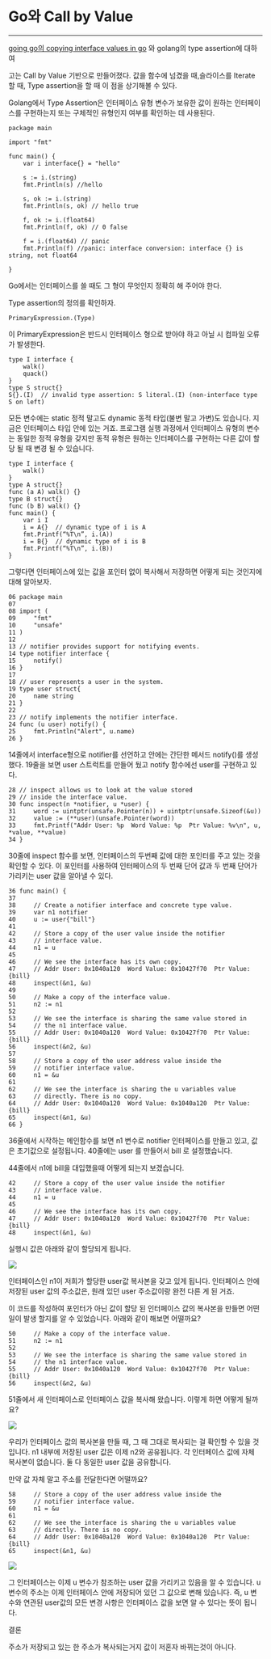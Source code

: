 # Go와 Call by Value

---

[going go의 copying interface values in go](https://www.goinggo.net/2016/05/copying-interface-values-in-go.html)
와 golang의 type assertion에 대하여


고는 Call by Value 기반으로 만들어졌다. 값을 함수에 넘겼을 때,슬라이스를 Iterate 할 때, Type assertion을 할 때 이 점을 상기해볼 수 있다.

Golang에서 Type Assertion은 인터페이스 유형 변수가 보유한 값이 원하는 인터페이스를 구현하는지 또는 구체적인 유형인지 여부를 확인하는 데 사용된다.

```
package main

import "fmt"

func main() {
	var i interface{} = "hello"

	s := i.(string)
	fmt.Println(s) //hello

	s, ok := i.(string)
	fmt.Println(s, ok) // hello true

	f, ok := i.(float64)
	fmt.Println(f, ok) // 0 false

	f = i.(float64) // panic
	fmt.Println(f) //panic: interface conversion: interface {} is string, not float64

}
```
Go에서는 인터페이스를 쓸 때도 그 형이 무엇인지 정확히 해 주어야 한다. 

Type assertion의 정의를 확인하자.

`PrimaryExpression.(Type)`


이 PrimaryExpression은 반드시 인터페이스 형으로 받아야 하고 아닐 시 컴파일 오류가 발생한다.

```
type I interface {
    walk()
    quack()
}
type S struct{}
S{}.(I)  // invalid type assertion: S literal.(I) (non-interface type S on left)
```

모든 변수에는 static 정적 말고도 dynamic 동적 타입(불변 말고 가변)도 있습니다. 지금은 인터페이스 타입 안에 있는 거죠. 프로그램 실행 과정에서 인터페이스 유형의 변수는 동일한 정적 유형을 갖지만 동적 유형은 원하는 인터페이스를 구현하는 다른 값이 할당 될 때 변경 될 수 있습니다.

```
type I interface {
    walk()
}
type A struct{}
func (a A) walk() {}
type B struct{}
func (b B) walk() {}
func main() {
    var i I
    i = A{}  // dynamic type of i is A
    fmt.Printf(“%T\n”, i.(A))
    i = B{}  // dynamic type of i is B
    fmt.Printf(“%T\n”, i.(B))
}
``` 

그렇다면 인터페이스에 있는 값을 포인터 없이 복사해서 저장하면 어떻게 되는 것인지에 대해 알아보자.


```
06 package main
07 
08 import (
09     "fmt"
10     "unsafe" 
11 ) 
12  
13 // notifier provides support for notifying events.
14 type notifier interface {
15     notify() 
16 } 
17  
18 // user represents a user in the system.
19 type user struct{
20     name string 
21 } 
22  
23 // notify implements the notifier interface.
24 func (u user) notify() {
25     fmt.Println("Alert", u.name)
26 }
```

14줄에서 interface형으로 notifier를 선언하고 안에는 간단한 메서드 notify()를 생성했다. 19줄을 보면 user 스트럭트를 만들어 뒀고 notify 함수에선 user를 구현하고 있다.


```
28 // inspect allows us to look at the value stored
29 // inside the interface value.
30 func inspect(n *notifier, u *user) {
31     word := uintptr(unsafe.Pointer(n)) + uintptr(unsafe.Sizeof(&u))
32     value := (**user)(unsafe.Pointer(word))
33     fmt.Printf("Addr User: %p  Word Value: %p  Ptr Value: %v\n", u, *value, **value)
34 }
```

30줄에 inspect 함수를 보면, 인터페이스의 두번째 값에 대한 포인터를 주고 있는 것을 확인할 수 있다. 이 포인터를 사용하여 인터페이스의 두 번째 단어 값과 두 번째 단어가 가리키는 user 값을 알아낼 수 있다.

```
36 func main() {
37 
38     // Create a notifier interface and concrete type value.
39     var n1 notifier
40     u := user{"bill"}
41
42     // Store a copy of the user value inside the notifier
43     // interface value.
44     n1 = u
45 
46     // We see the interface has its own copy.
47     // Addr User: 0x1040a120  Word Value: 0x10427f70  Ptr Value: {bill}
48     inspect(&n1, &u)
49 
50     // Make a copy of the interface value.
51     n2 := n1
52 	
53     // We see the interface is sharing the same value stored in
54     // the n1 interface value.
55     // Addr User: 0x1040a120  Word Value: 0x10427f70  Ptr Value: {bill}
56     inspect(&n2, &u)
57 
58     // Store a copy of the user address value inside the
59     // notifier interface value.
60     n1 = &u
61 
62     // We see the interface is sharing the u variables value
63     // directly. There is no copy.
64     // Addr User: 0x1040a120  Word Value: 0x1040a120  Ptr Value: {bill}
65     inspect(&n1, &u)	
66 }
```

36줄에서 시작하는 메인함수를 보면 n1 변수로 notifier 인터페이스를 만들고 있고, 값은 초기값으로 설정됩니다. 40줄에는 user 를 만들어서 bill 로 설정했습니다.

44줄에서 n1에 bill을 대입했을때 어떻게 되는지 보겠습니다.

```
42     // Store a copy of the user value inside the notifier
43     // interface value.
44     n1 = u
45 
46     // We see the interface has its own copy.
47     // Addr User: 0x1040a120  Word Value: 0x10427f70  Ptr Value: {bill}
48     inspect(&n1, &u)
```

실행시 값은 아래와 같이 할당되게 됩니다.

![](https://www.goinggo.net/images/goinggo/69_figure1.png)

인터페이스인 n1이 저희가 할당한 user값 복사본을 갖고 있게 됩니다. 인터페이스 안에 저장된 user 값의 주소값은, 원래 있던 user 주소값이랑 완전 다른 게 된 거죠.

이 코드를 작성하여 포인터가 아닌 값이 할당 된 인터페이스 값의 복사본을 만들면 어떤 일이 발생 할지를 알 수 있었습니다. 아래와 같이 해보면 어떨까요?

```
50     // Make a copy of the interface value.
51     n2 := n1
52 	
53     // We see the interface is sharing the same value stored in
54     // the n1 interface value.
55     // Addr User: 0x1040a120  Word Value: 0x10427f70  Ptr Value: {bill}
56     inspect(&n2, &u)
```

51줄에서 새 인터페이스로 인터페이스 값을 복사해 왔습니다.
이렇게 하면 어떻게 될까요?

![](https://www.goinggo.net/images/goinggo/69_figure2.png)

우리가 인터페이스 값의 복사본을 만들 때, 그 때 그대로 복사되는 걸 확인할 수 있을 것입니다. n1 내부에 저장된 user 값은 이제 n2와 공유됩니다. 각 인터페이스 값에 자체 복사본이 없습니다. 둘 다 동일한 user 값을 공유합니다.

만약 값 자체 말고 주소를 전달한다면 어떨까요?

```
58     // Store a copy of the user address value inside the
59     // notifier interface value.
60     n1 = &u
61
62     // We see the interface is sharing the u variables value
63     // directly. There is no copy.
64     // Addr User: 0x1040a120  Word Value: 0x1040a120  Ptr Value: {bill}
65     inspect(&n1, &u)
```

![](https://www.goinggo.net/images/goinggo/69_figure3.png)

그 인터페이스는 이제 u 변수가 참조하는 user 값을 가리키고 있음을 알 수 있습니다. u 변수의 주소는 이제 인터페이스 안에 저장되어 있던 그 값으로 변해 있습니다. 즉, u 변수와 연관된 user값의 모든 변경 사항은 인터페이스 값을 보면 알 수 있다는 뜻이 됩니다.

결론

주소가 저장되고 있는 한 주소가 복사되는거지 값이 저혼자 바뀌는것이 아니다.

